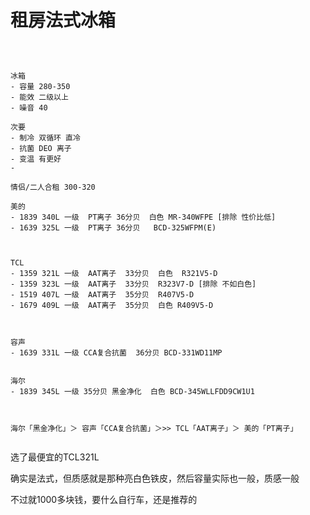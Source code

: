 # 租房法式冰箱

```



冰箱
- 容量 280-350
- 能效 二级以上
- 噪音 40

次要
- 制冷 双循环 直冷
- 抗菌 DEO 离子
- 变温 有更好
- 

情侣/二人合租	300-320

美的
- 1839 340L 一级  PT离子 36分贝  白色 MR-340WFPE [排除 性价比低]
- 1639 325L 一级  PT离子 36分贝   BCD-325WFPM(E)



TCL
- 1359 321L 一级  AAT离子  33分贝  白色  R321V5-D
- 1359 323L 一级  AAT离子  33分贝  R323V7-D [排除 不如白色]
- 1519 407L 一级  AAT离子  35分贝  R407V5-D
- 1679 409L 一级  AAT离子  35分贝  白色 R409V5-D



容声
- 1639 331L 一级 CCA复合抗菌  36分贝 BCD-331WD11MP


海尔
- 1839 345L 一级 35分贝 黑金净化  白色 BCD-345WLLFDD9CW1U1



海尔「黑金净化」＞ 容声「CCA复合抗菌」＞>> TCL「AAT离子」＞ 美的「PT离子」


```

选了最便宜的TCL321L

确实是法式，但质感就是那种亮白色铁皮，然后容量实际也一般，质感一般

不过就1000多块钱，要什么自行车，还是推荐的
